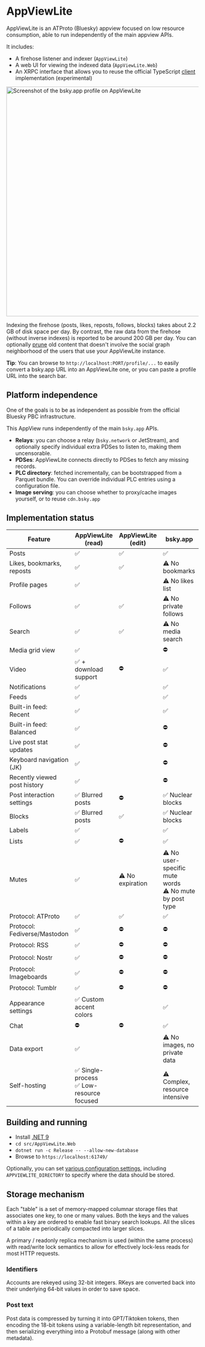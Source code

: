 # AppViewLite

AppViewLite is an ATProto (Bluesky) appview focused on low resource consumption, able to run independently of the main appview APIs.

It includes:
* A firehose listener and indexer (`AppViewLite`)
* A web UI for viewing the indexed data (`AppViewLite.Web`)
* An XRPC interface that allows you to reuse the official TypeScript [client](https://github.com/bluesky-social/social-app/) implementation (experimental)

<img src="https://raw.githubusercontent.com/alnkesq/AppViewLite/refs/heads/main/images/appviewlite.png" alt="Screenshot of the bsky.app profile on AppViewLite" width="600">

Indexing the firehose (posts, likes, reposts, follows, blocks) takes about 2.2 GB of disk space per day. By contrast, the raw data from the firehose (without inverse indexes) is reported to be around 200 GB per day.
You can optionally [prune](docs/Configuration.md#Pruning) old content that doesn't involve the social graph neighborhood of the users that use your AppViewLite instance.

**Tip**: You can browse to `http://localhost:PORT/profile/...` to easily convert a bsky.app URL into an AppViewLite one, or you can paste a profile URL into the search bar.

## Platform independence

One of the goals is to be as independent as possible from the official Bluesky PBC infrastructure.

This AppView runs independently of the main `bsky.app` APIs.

* **Relays**: you can choose a relay (`bsky.network` or JetStream), and optionally specify individual extra PDSes to listen to, making them uncensorable.
* **PDSes**: AppViewLite connects directly to PDSes to fetch any missing records.
* **PLC directory**: fetched incrementally, can be bootstrapped from a Parquet bundle. You can override individual PLC entries using a configuration file.
* **Image serving**: you can choose whether to proxy/cache images yourself, or to reuse `cdn.bsky.app`

## Implementation status
| Feature                     | AppViewLite (read) | AppViewLite (edit)  | bsky.app 
| --------                    | -------            | -------             | -------  
| Posts                       |  ✅                |✅                  |✅
| Likes, bookmarks, reposts                       |  ✅                |✅                  |⚠️ No bookmarks
| Profile pages               |  ✅                |                  |⚠️ No likes list
| Follows                     |  ✅                |✅                  |⚠️ No private follows
| Search                      |  ✅                |✅                  |⚠️ No media search
| Media grid view             |  ✅                |                   |⛔
| Video                       |  ✅ + download support               |⛔               |✅
| Notifications               |  ✅                |                  |✅
| Feeds                       |  ✅                |                  |✅
| Built-in feed: Recent       |  ✅                |                  |✅
| Built-in feed: Balanced     |  ✅                |                  |⛔
| Live post stat updates      |  ✅                |                  |⛔
| Keyboard navigation (JK)    |  ✅                |                  |⛔
| Recently viewed post history|  ✅                |                  |⛔
| Post interaction settings   |  ✅ Blurred posts  |⛔                  |✅ Nuclear blocks
| Blocks                      |  ✅ Blurred posts  |✅                  |✅ Nuclear blocks
| Labels                      |  ✅                |                    |✅
| Lists                       |  ✅                |⛔                  |✅
| Mutes                       |  ✅                |⚠️ No expiration    |⚠️ No user-specific mute words<br>⚠️ No mute by post type
| Protocol: ATProto           |  ✅                |✅                |✅
| Protocol: Fediverse/Mastodon |  ✅                |⛔                |⛔
| Protocol: RSS                |  ✅                |⛔                |⛔
| Protocol: Nostr              |  ✅                |⛔                |⛔
| Protocol: Imageboards        |  ✅                |⛔                |⛔
| Protocol: Tumblr             |  ✅                |⛔                |⛔
| Appearance settings          |  ✅ Custom accent colors                |                   |✅
| Chat                         |  ⛔                | ⛔               |✅
| Data export                  |  ✅                |                  |⚠️ No images, no private data
| Self-hosting                 |  ✅ Single-process<br>✅ Low-resource focused               |                  |⚠️ Complex, resource intensive



## Building and running
- Install [.NET 9](https://dotnet.microsoft.com/en-us/download)
- `cd src/AppViewLite.Web`
- `dotnet run -c Release -- --allow-new-database`
- Browse to `https://localhost:61749/`

Optionally, you can set [various configuration settings](https://github.com/alnkesq/AppViewLite/blob/main/docs/Configuration.md), including  `APPVIEWLITE_DIRECTORY` to specify where the data should be stored.

## Storage mechanism
Each "table" is a set of memory-mapped columnar storage files that associates one key, to one or many values.
Both the keys and the values within a key are ordered to enable fast binary search lookups.
All the slices of a table are periodically compacted into larger slices.

A primary / readonly replica mechanism is used (within the same process) with read/write lock semantics to allow for effectively lock-less reads for most HTTP requests.

### Identifiers
Accounts are rekeyed using 32-bit integers. RKeys are converted back into their underlying 64-bit values in order to save space.

### Post text
Post data is compressed by turning it into GPT/Tiktoken tokens, then encoding the 18-bit tokens using a variable-length bit representation, and then serializing everything into a Protobuf message (along with other metadata).
